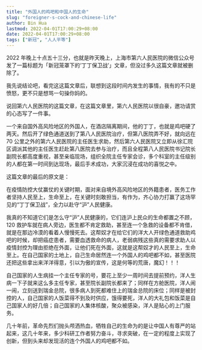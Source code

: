 ```yaml
---
title: "外国人的鸡吧和中国人的生命"
slug: "foreigner-s-cock-and-chinese-life"
author: Bin Hua
lastmod: 2022-04-01T17:00:29+08:00
date: 2022-04-01T17:00:29+08:00
tags: ["新冠", "人人平等"]
---
```


2022 年晚上十点五十三分，也就是昨天晚上，上海市第六人民医院的微信公众号发了一篇标题为「新冠笼罩下的‘丁丁保卫战’」文章，但没过多久这篇文章就被删除了。

我先说结论吧，看完这这篇文章后，联想到这段时间内发生的事情，我有的不只是愤怒，更不只是想骂一句操你妈的。

说回第六人民医院的这篇文章，在这篇文章里，第六人民医院以很自豪，邀功请赏的心态写了一件事。

一个来自国外高风险地区的外国人，在酒店隔离期间，他的丁丁，也就是鸡吧硬了两天。然后开了绿色通道送到了第八人民医院治疗，但第八医院弄不好，就向远在 70 公里之外的第六人民医院的主任医生求助，然后第六人民医院又立即从徐汇院区调派其他的主任医生赶赴第八医院去参与治疗，而且全程第八人民医院书记院长副院长都高度重视，甚至亲临现场，组织全院主任专家会诊，多个科室的主任级别的人都在第一时间到达现场，最后手术成功，大家沉浸在成功的喜悦之中。

这篇文章的最后的原文是：

在疫情防控大仗赢仗的关键时期，面对来自境外高风险地区的外籍患者，医务工作者坚持人民至上，生命至上，在关键时刻敢担当，有作为，齐心协力打赢了这场罕见的“丁丁保卫战”，全力以赴守“沪”人民健康。

我真的不知道它们是怎么守“沪”人民健康的，它们连沪上民众的生命都置之不顾，120 救护车就在病人旁边，医生都不肯定救助，甚至连一个急救的设备都不肯借，就是在那边冷漠的看着人慢慢死去。这帮奴才在给它们的洋大人开绿色通道救助鸡吧的时候，却把癌症患者，需要血透救命的病人，老弱病残这些真的需要求助人以疫情封控为理由拒绝在外面，让他们死在外面，这就是这帮奴才的人民至上，生命至上。在自己国家的土地上，自己生命居然连一个外国人的鸡吧都不如，甚至医院还把这些拿出来洋洋得意，引以为傲的宣传，这是何等的荒唐，魔幻！！！

自己国家的人生病挂一个主任专家的号，要花上至少一周时间去提前预约，洋人生病一下子就来这么多主任专家，甚至院长副院长都来了；同样在方舱医院，洋人闹一闹，立刻送到瑞金总院，很多病人到死都难住上的瑞金总院的床位；同样是被封控的人，自己国家的人饭菜得不到及时供应，饿得要死，洋人的大礼包和饭菜是自己国家人的好几倍；自己国家的人集体核酸，聚众被感染，洋人是贴心的上门服务。

几十年前，革命先烈们抛头颅洒热血，牺牲自己的生命为的是让中国人有尊严的站起来，这几十年来，多少科研工作者努力奋斗，寻求突破，在一定的程度上实现了创新，但到头来却发现活的连个外国人的鸡吧都不如。

